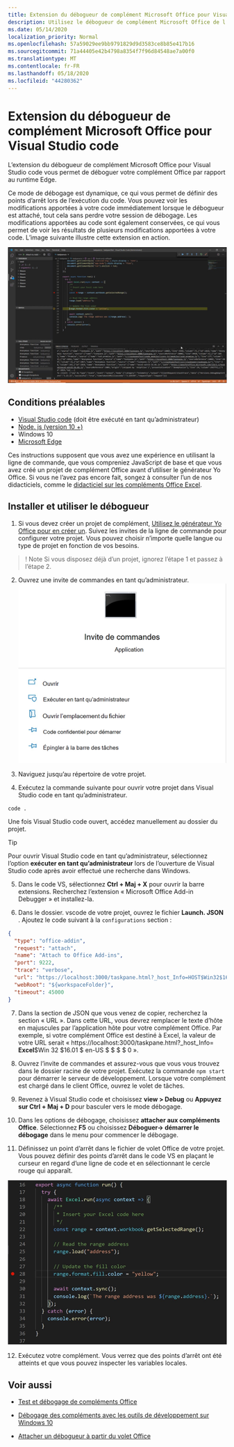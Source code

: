```yaml
---
title: Extension du débogueur de complément Microsoft Office pour Visual Studio code
description: Utilisez le débogueur de complément Microsoft Office de l’extension de code Visual Studio pour déboguer votre complément Office.
ms.date: 05/14/2020
localization_priority: Normal
ms.openlocfilehash: 57a59029ee9bb9791829d9d3583ce8b85e417b16
ms.sourcegitcommit: 71a44405e42b4798a8354f7f96d84548ae7a00f0
ms.translationtype: MT
ms.contentlocale: fr-FR
ms.lasthandoff: 05/18/2020
ms.locfileid: "44280362"
---
```

# <a name="microsoft-office-add-in-debugger-extension-for-visual-studio-code"></a>Extension du débogueur de complément Microsoft Office pour Visual Studio code

L’extension du débogueur de complément Microsoft Office pour Visual Studio code vous permet de déboguer votre complément Office par rapport au runtime Edge.

Ce mode de débogage est dynamique, ce qui vous permet de définir des points d’arrêt lors de l’exécution du code. Vous pouvez voir les modifications apportées à votre code immédiatement lorsque le débogueur est attaché, tout cela sans perdre votre session de débogage. Les modifications apportées au code sont également conservées, ce qui vous permet de voir les résultats de plusieurs modifications apportées à votre code. L’image suivante illustre cette extension en action.

![Extension de débogage du complément Office AddIn débogage d’une section de compléments Excel](../images/vs-debugger-extension-for-office-addins.jpg)

## <a name="prerequisites"></a>Conditions préalables

- [Visual Studio code](https://code.visualstudio.com/) (doit être exécuté en tant qu’administrateur)
- [Node. js (version 10 +)](https://nodejs.org/)
- Windows 10
- [Microsoft Edge](https://www.microsoft.com/edge)

Ces instructions supposent que vous avez une expérience en utilisant la ligne de commande, que vous compreniez JavaScript de base et que vous avez créé un projet de complément Office avant d’utiliser le générateur Yo Office. Si vous ne l’avez pas encore fait, songez à consulter l’un de nos didacticiels, comme le [didacticiel sur les compléments Office Excel](../tutorials/excel-tutorial.md).

## <a name="install-and-use-the-debugger"></a>Installer et utiliser le débogueur

1. Si vous devez créer un projet de complément, [Utilisez le générateur Yo Office pour en créer un](https://docs.microsoft.com/office/dev/add-ins/quickstarts/excel-quickstart-jquery?tabs=yeomangenerator). Suivez les invites de la ligne de commande pour configurer votre projet. Vous pouvez choisir n’importe quelle langue ou type de projet en fonction de vos besoins.

> ! Note Si vous disposez déjà d’un projet, ignorez l’étape 1 et passez à l’étape 2.

2. Ouvrez une invite de commandes en tant qu’administrateur.
   ![Options d’invite de commandes, y compris « exécuter en tant qu’administrateur » dans Windows 10](../images/run-as-administrator-vs-code.jpg)

3. Naviguez jusqu’au répertoire de votre projet.

4. Exécutez la commande suivante pour ouvrir votre projet dans Visual Studio code en tant qu’administrateur.

```command&nbsp;line
code .
```

Une fois Visual Studio code ouvert, accédez manuellement au dossier du projet.

> [!TIP]
> Pour ouvrir Visual Studio code en tant qu’administrateur, sélectionnez l’option **exécuter en tant qu’administrateur** lors de l’ouverture de Visual Studio code après avoir effectué une recherche dans Windows.

5. Dans le code VS, sélectionnez **Ctrl + Maj + X** pour ouvrir la barre extensions. Recherchez l’extension « Microsoft Office Add-in Debugger » et installez-la.

6. Dans le dossier. vscode de votre projet, ouvrez le fichier **Launch. JSON** . Ajoutez le code suivant à la `configurations` section :

```JSON
{
  "type": "office-addin",
  "request": "attach",
  "name": "Attach to Office Add-ins",
  "port": 9222,
  "trace": "verbose",
  "url": "https://localhost:3000/taskpane.html?_host_Info=HOST$Win32$16.01$en-US$$$$0",
  "webRoot": "${workspaceFolder}",
  "timeout": 45000
}
```

7. Dans la section de JSON que vous venez de copier, recherchez la section « URL ». Dans cette URL, vous devrez remplacer le texte d’hôte en majuscules par l’application hôte pour votre complément Office. Par exemple, si votre complément Office est destiné à Excel, la valeur de votre URL serait « https://localhost:3000/taskpane.html?_host_Info= <strong>Excel</strong>$Win 32 $16.01 $ en-US $ \$ \$ \$ 0 ».

8. Ouvrez l’invite de commandes et assurez-vous que vous vous trouvez dans le dossier racine de votre projet. Exécutez la commande `npm start` pour démarrer le serveur de développement. Lorsque votre complément est chargé dans le client Office, ouvrez le volet de tâches.

9. Revenez à Visual Studio code et choisissez **view > Debug** ou **Appuyez sur Ctrl + Maj + D** pour basculer vers le mode débogage.

10. Dans les options de débogage, choisissez **attacher aux compléments Office**. Sélectionnez **F5** ou choisissez **Déboguer-> démarrer le débogage** dans le menu pour commencer le débogage.

11. Définissez un point d’arrêt dans le fichier de volet Office de votre projet. Vous pouvez définir des points d’arrêt dans le code VS en plaçant le curseur en regard d’une ligne de code et en sélectionnant le cercle rouge qui apparaît.

![Un cercle rouge apparaît sur une ligne de code dans un code VS](../images/set-breakpoint.jpg)

12. Exécutez votre complément. Vous verrez que des points d’arrêt ont été atteints et que vous pouvez inspecter les variables locales.

## <a name="see-also"></a>Voir aussi

* [Test et débogage de compléments Office](test-debug-office-add-ins.md)

* [Débogage des compléments avec les outils de développement sur Windows 10](debug-add-ins-using-f12-developer-tools-on-windows-10.md)

* [Attacher un débogueur à partir du volet Office](attach-debugger-from-task-pane.md)
